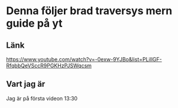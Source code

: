 # Denna följer brad traversys mern guide på yt

## Länk
https://www.youtube.com/watch?v=-0exw-9YJBo&list=PLillGF-RfqbbQeVSccR9PGKHzPJSWqcsm


## Vart jag är
Jag är på första videon 13:30